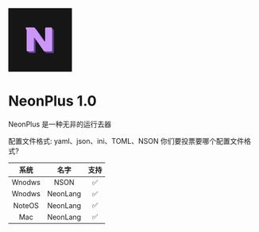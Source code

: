 <picture>
  <source media="(prefers-color-scheme: dark)" srcset="Neon-plus-logo.svg">
  <img src="Neon-plus-logo.svg" alt="NeonLang-Logo" height="128">
</picture>

# NeonPlus 1.0

NeonPlus 是一种无非的运行去器

配置文件格式: yaml、json、ini、TOML、NSON
你们要投票要哪个配置文件格式?


| 系统 | 名字 | 支持 | 
|:--:|:--:|:--:|
| Wnodws | NSON  | ✅ |
| Wnodws | NeonLang | ✅ |
| NoteOS | NeonLang | ✅ |
| Mac | NeonLang | ✅ |

